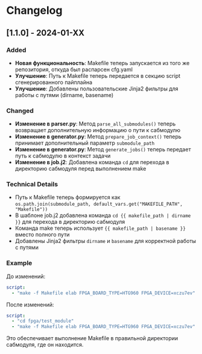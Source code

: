 # Changelog

## [1.1.0] - 2024-01-XX

### Added
- **Новая функциональность**: Makefile теперь запускается из того же репозитория, откуда был распарсен cfg.yaml
- **Улучшение**: Путь к Makefile теперь передается в секцию script сгенерированного пайплайна
- **Улучшение**: Добавлены пользовательские Jinja2 фильтры для работы с путями (dirname, basename)

### Changed
- **Изменение в parser.py**: Метод `parse_all_submodules()` теперь возвращает дополнительную информацию о пути к сабмодулю
- **Изменение в generator.py**: Метод `prepare_job_context()` теперь принимает дополнительный параметр `submodule_path`
- **Изменение в generator.py**: Метод `generate_jobs()` теперь передает путь к сабмодулю в контекст задачи
- **Изменение в job.j2**: Добавлена команда `cd` для перехода в директорию сабмодуля перед выполнением make

### Technical Details
- Путь к Makefile теперь формируется как `os.path.join(submodule_path, default_vars.get("MAKEFILE_PATH", "Makefile"))`
- В шаблоне job.j2 добавлена команда `cd {{ makefile_path | dirname }}` для перехода в директорию сабмодуля
- Команда make теперь использует `{{ makefile_path | basename }}` вместо полного пути
- Добавлены Jinja2 фильтры `dirname` и `basename` для корректной работы с путями

### Example
До изменений:
```yaml
script:
  - "make -f Makefile elab FPGA_BOARD_TYPE=HTG960 FPGA_DEVICE=xczu7ev"
```

После изменений:
```yaml
script:
  - "cd fpga/test_module"
  - "make -f Makefile elab FPGA_BOARD_TYPE=HTG960 FPGA_DEVICE=xczu7ev"
```

Это обеспечивает выполнение Makefile в правильной директории сабмодуля, где он находится.